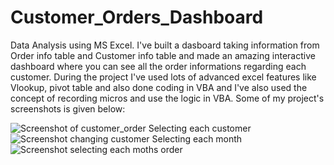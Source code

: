 # Customer_Orders_Dashboard
Data Analysis using MS Excel. I've built a dasboard taking information from Order info table and Customer info table and made an amazing interactive dashboard where you can see all the order informations regarding each customer. During the project I've used lots of advanced excel features like Vlookup, pivot table and also done coding in VBA and I've also used the concept of recording micros and use the logic in VBA.
Some of my project's screenshots is given below:

![Screenshot of customer_order](https://github.com/AkashKundu03/Customer_Orders_Dashboard/assets/101595341/b662402b-42c1-4861-8862-0b204e0298b3)
Selecting each customer
![Screenshot changing customer](https://github.com/AkashKundu03/Customer_Orders_Dashboard/assets/101595341/8e1319f7-1887-4454-be3e-3af0bb994597)
Selecting each month
![Screenshot selecting each moths order](https://github.com/AkashKundu03/Customer_Orders_Dashboard/assets/101595341/af2c7423-32b1-4c8e-8cc3-2123762dc313)
